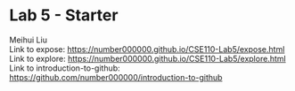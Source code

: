 # Lab 5 - Starter
Meihui Liu \
Link to expose: https://number000000.github.io/CSE110-Lab5/expose.html \
Link to explore: https://number000000.github.io/CSE110-Lab5/explore.html
Link to introduction-to-github: https://github.com/number000000/introduction-to-github
